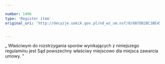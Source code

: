 ```yaml
---

number: 1496
type: 'Register item'
original_uri: 'http://decyzje.uokik.gov.pl/nd_wz_um.nsf/0/6B7DB2BC3BE45FCDC12574CD003E7526?OpenDocument'


---
```


„ Właściwym do rozstrzygania sporów wynikających z niniejszego regulaminu jest Sąd powszechny właściwy miejscowo dla miejsca zawarcia umowy. ”
